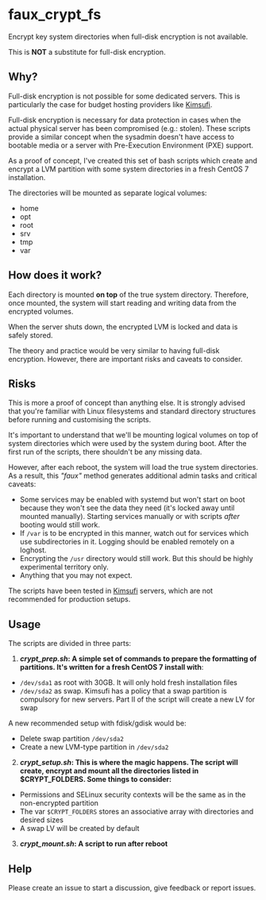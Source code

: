 # faux_crypt_fs
Encrypt key system directories when full-disk encryption is not available.

This is **NOT** a substitute for full-disk encryption.

## Why?

Full-disk encryption is not possible for some dedicated servers. This is particularly the case for budget hosting providers like [Kimsufi][c762b802].

  [c762b802]: http://www.kimsufi.com/ "Kimsufi servers"

Full-disk encryption is necessary for data protection in cases when the actual physical server has been compromised (e.g.: stolen). These scripts provide a similar concept when the sysadmin doesn't have access to bootable media or a server with Pre-Execution Environment (PXE) support.

As a proof of concept, I've created this set of bash scripts which create and encrypt a LVM partition with some system directories in a fresh CentOS 7 installation.

The directories will be mounted as separate logical volumes:

- home
- opt
- root
- srv
- tmp
- var

## How does it work?

Each directory is mounted **on top** of the true system directory. Therefore, once mounted, the system will start reading and writing data from the encrypted volumes.

When the server shuts down, the encrypted LVM is locked and data is safely stored.

The theory and practice would be very similar to having full-disk encryption. However, there are important risks and caveats to consider.

## Risks

This is more a proof of concept than anything else. It is strongly advised that you're familiar with Linux filesystems and standard directory structures before running and customising the scripts.

It's important to understand that we'll be mounting logical volumes on top of system directories which were used by the system during boot. After the first run of the scripts, there shouldn't be any missing data.

However, after each reboot, the system will load the true system directories. As a result, this _"faux"_ method generates additional admin tasks and critical caveats:

- Some services may be enabled with systemd but won't start on boot because they won't see the data they need (it's locked away until mounted manually). Starting services manually or with scripts _after_ booting would still work.
- If `/var` is to be encrypted in this manner, watch out for services which use subdirectories in it. Logging should be enabled remotely on a loghost.
- Encrypting the `/usr` directory would still work. But this should be highly experimental territory only.
- Anything that you may not expect.

The scripts have been tested in [Kimsufi][e1ad59ed] servers, which are not recommended for production setups.

  [e1ad59ed]: http://www.kimsufi.com/ "Kimsufi servers"

## Usage

The scripts are divided in three parts:


1. **_crypt_prep.sh_: A simple set of commands to prepare the formatting of partitions. It's written for a fresh CentOS 7 install with**:
  - `/dev/sda1` as root with 30GB. It will only hold fresh installation files
  - `/dev/sda2`  as swap. Kimsufi has a policy that a swap partition is compulsory for new servers. Part II of the script will create a new LV for swap

  A new recommended setup with fdisk/gdisk would be:

   - Delete swap partition `/dev/sda2`
  - Create a new LVM-type partition in `/dev/sda2`

2. **_crypt_setup.sh_: This is where the magic happens. The script will create, encrypt and mount all the directories listed in $CRYPT_FOLDERS. Some things to consider:**

  - Permissions and SELinux security contexts will be the same as in the non-encrypted partition
  - The var `$CRYPT_FOLDERS` stores an associative array with directories and desired sizes
  - A swap LV will be created by default

3. **_crypt_mount.sh_: A script to run after reboot**

## Help

Please create an issue to start a discussion, give feedback or report issues.
